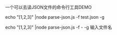 一个可以去读JSON文件的命令行工具DEMO

echo "[1,2,3]" |node  parse-json.js -f test.json -g

echo "[1,2,3]" |node  parse-json.js -f - -g
输入文件名